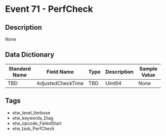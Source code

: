 # Event 71 - PerfCheck

## Description
None

## Data Dictionary
|Standard Name|Field Name|Type|Description|Sample Value|
|---|---|---|---|---|
|TBD|AdjustedCheckTime|TBD|UInt64|None|None|

## Tags
* etw_level_Verbose
* etw_keywords_Diag
* etw_opcode_FailedStart
* etw_task_PerfCheck